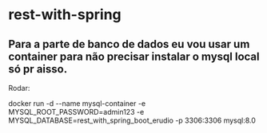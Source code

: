# rest-with-spring


## Para a parte de banco de dados eu vou usar um container para não precisar instalar o mysql local só pr aisso.
Rodar:

docker run -d --name mysql-container -e MYSQL_ROOT_PASSWORD=admin123 -e MYSQL_DATABASE=rest_with_spring_boot_erudio -p 3306:3306 mysql:8.0

